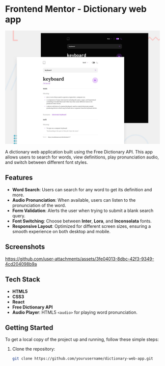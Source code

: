 # Frontend Mentor - Dictionary web app

![Design preview for the Dictionary web app coding challenge](./preview.jpg)


A dictionary web application built using the Free Dictionary API. This app allows users to search for words, view definitions, play pronunciation audio, and switch between different font styles.

## Features

- **Word Search**: Users can search for any word to get its definition and more.
- **Audio Pronunciation**: When available, users can listen to the pronunciation of the word.
- **Form Validation**: Alerts the user when trying to submit a blank search query.
- **Font Switching**: Choose between **Inter**, **Lora**, and **Inconsolata** fonts.
- **Responsive Layout**: Optimized for different screen sizes, ensuring a smooth experience on both desktop and mobile.

## Screenshots



https://github.com/user-attachments/assets/3fe04013-8dbc-42f3-9349-4cd204098b9a



## Tech Stack

- **HTML5**
- **CSS3**
- **React**
- **Free Dictionary API**
- **Audio Player**: HTML5 `<audio>` for playing word pronunciation.

## Getting Started

To get a local copy of the project up and running, follow these simple steps:

1. Clone the repository:
   ```bash
   git clone https://github.com/yourusername/dictionary-web-app.git
